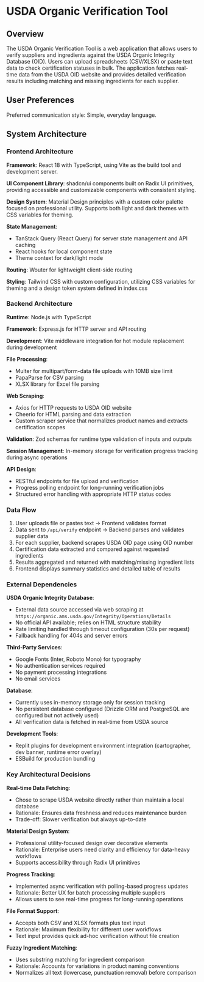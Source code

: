 # USDA Organic Verification Tool

## Overview

The USDA Organic Verification Tool is a web application that allows users to verify suppliers and ingredients against the USDA Organic Integrity Database (OID). Users can upload spreadsheets (CSV/XLSX) or paste text data to check certification statuses in bulk. The application fetches real-time data from the USDA OID website and provides detailed verification results including matching and missing ingredients for each supplier.

## User Preferences

Preferred communication style: Simple, everyday language.

## System Architecture

### Frontend Architecture

**Framework**: React 18 with TypeScript, using Vite as the build tool and development server.

**UI Component Library**: shadcn/ui components built on Radix UI primitives, providing accessible and customizable components with consistent styling.

**Design System**: Material Design principles with a custom color palette focused on professional utility. Supports both light and dark themes with CSS variables for theming.

**State Management**: 
- TanStack Query (React Query) for server state management and API caching
- React hooks for local component state
- Theme context for dark/light mode

**Routing**: Wouter for lightweight client-side routing

**Styling**: Tailwind CSS with custom configuration, utilizing CSS variables for theming and a design token system defined in index.css

### Backend Architecture

**Runtime**: Node.js with TypeScript

**Framework**: Express.js for HTTP server and API routing

**Development**: Vite middleware integration for hot module replacement during development

**File Processing**: 
- Multer for multipart/form-data file uploads with 10MB size limit
- PapaParse for CSV parsing
- XLSX library for Excel file parsing

**Web Scraping**: 
- Axios for HTTP requests to USDA OID website
- Cheerio for HTML parsing and data extraction
- Custom scraper service that normalizes product names and extracts certification scopes

**Validation**: Zod schemas for runtime type validation of inputs and outputs

**Session Management**: In-memory storage for verification progress tracking during async operations

**API Design**:
- RESTful endpoints for file upload and verification
- Progress polling endpoint for long-running verification jobs
- Structured error handling with appropriate HTTP status codes

### Data Flow

1. User uploads file or pastes text → Frontend validates format
2. Data sent to `/api/verify` endpoint → Backend parses and validates supplier data
3. For each supplier, backend scrapes USDA OID page using OID number
4. Certification data extracted and compared against requested ingredients
5. Results aggregated and returned with matching/missing ingredient lists
6. Frontend displays summary statistics and detailed table of results

### External Dependencies

**USDA Organic Integrity Database**: 
- External data source accessed via web scraping at `https://organic.ams.usda.gov/Integrity/Operations/Details`
- No official API available; relies on HTML structure stability
- Rate limiting handled through timeout configuration (30s per request)
- Fallback handling for 404s and server errors

**Third-Party Services**:
- Google Fonts (Inter, Roboto Mono) for typography
- No authentication services required
- No payment processing integrations
- No email services

**Database**: 
- Currently uses in-memory storage only for session tracking
- No persistent database configured (Drizzle ORM and PostgreSQL are configured but not actively used)
- All verification data is fetched in real-time from USDA source

**Development Tools**:
- Replit plugins for development environment integration (cartographer, dev banner, runtime error overlay)
- ESBuild for production bundling

### Key Architectural Decisions

**Real-time Data Fetching**: 
- Chose to scrape USDA website directly rather than maintain a local database
- Rationale: Ensures data freshness and reduces maintenance burden
- Trade-off: Slower verification but always up-to-date

**Material Design System**: 
- Professional utility-focused design over decorative elements
- Rationale: Enterprise users need clarity and efficiency for data-heavy workflows
- Supports accessibility through Radix UI primitives

**Progress Tracking**: 
- Implemented async verification with polling-based progress updates
- Rationale: Better UX for batch processing multiple suppliers
- Allows users to see real-time progress for long-running operations

**File Format Support**: 
- Accepts both CSV and XLSX formats plus text input
- Rationale: Maximum flexibility for different user workflows
- Text input provides quick ad-hoc verification without file creation

**Fuzzy Ingredient Matching**: 
- Uses substring matching for ingredient comparison
- Rationale: Accounts for variations in product naming conventions
- Normalizes all text (lowercase, punctuation removal) before comparison